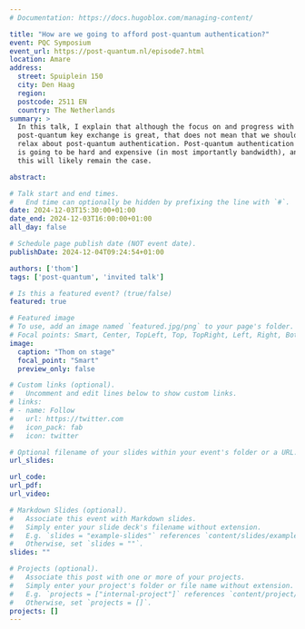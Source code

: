 ```yaml
---
# Documentation: https://docs.hugoblox.com/managing-content/

title: "How are we going to afford post-quantum authentication?"
event: PQC Symposium
event_url: https://post-quantum.nl/episode7.html
location: Amare
address:
  street: Spuiplein 150
  city: Den Haag
  region:
  postcode: 2511 EN
  country: The Netherlands
summary: >
  In this talk, I explain that although the focus on and progress with
  post-quantum key exchange is great, that does not mean that we should
  relax about post-quantum authentication. Post-quantum authentication
  is going to be hard and expensive (in most importantly bandwidth), and
  this will likely remain the case.

abstract:

# Talk start and end times.
#   End time can optionally be hidden by prefixing the line with `#`.
date: 2024-12-03T15:30:00+01:00
date_end: 2024-12-03T16:00:00+01:00
all_day: false

# Schedule page publish date (NOT event date).
publishDate: 2024-12-04T09:24:54+01:00

authors: ['thom']
tags: ['post-quantum', 'invited talk']

# Is this a featured event? (true/false)
featured: true

# Featured image
# To use, add an image named `featured.jpg/png` to your page's folder. 
# Focal points: Smart, Center, TopLeft, Top, TopRight, Left, Right, BottomLeft, Bottom, BottomRight.
image:
  caption: "Thom on stage"
  focal_point: "Smart"
  preview_only: false

# Custom links (optional).
#   Uncomment and edit lines below to show custom links.
# links:
# - name: Follow
#   url: https://twitter.com
#   icon_pack: fab
#   icon: twitter

# Optional filename of your slides within your event's folder or a URL.
url_slides:

url_code:
url_pdf:
url_video:

# Markdown Slides (optional).
#   Associate this event with Markdown slides.
#   Simply enter your slide deck's filename without extension.
#   E.g. `slides = "example-slides"` references `content/slides/example-slides.md`.
#   Otherwise, set `slides = ""`.
slides: ""

# Projects (optional).
#   Associate this post with one or more of your projects.
#   Simply enter your project's folder or file name without extension.
#   E.g. `projects = ["internal-project"]` references `content/project/deep-learning/index.md`.
#   Otherwise, set `projects = []`.
projects: []
---
```

